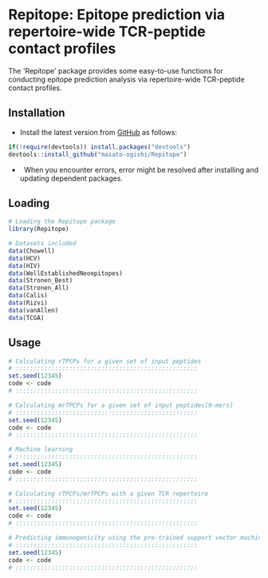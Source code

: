 Repitope: Epitope prediction via repertoire-wide TCR-peptide contact profiles
===============================================

The 'Repitope' package provides some easy-to-use functions for conducting epitope prediction analysis via repertoire-wide TCR-peptide contact profiles.

Installation
------------------------

-   Install the latest version from [GitHub](https://github.com/masato-ogishi/Repitope) as follows:

``` r
if(!require(devtools)) install.packages("devtools")
devtools::install_github("masato-ogishi/Repitope")
```

-   When you encounter errors, error might be resolved after installing and updating dependent packages.

Loading
------------------

``` r
# Loading the Repitope package
library(Repitope)

# Datasets included
data(Chowell)
data(HCV)
data(HIV)
data(WellEstablishedNeoepitopes)
data(Stronen_Best)
data(Stronen_All)
data(Calis)
data(Rizvi)
data(vanAllen)
data(TCGA)
```

Usage
-----------------------------------
``` r
# Calculating rTPCPs for a given set of input peptides
# :::::::::::::::::::::::::::::::::::::::::::::::::::
set.seed(12345)
code <- code
# :::::::::::::::::::::::::::::::::::::::::::::::::::

# Calculating mrTPCPs for a given set of input peptides[9-mers]
# :::::::::::::::::::::::::::::::::::::::::::::::::::
set.seed(12345)
code <- code
# :::::::::::::::::::::::::::::::::::::::::::::::::::

# Machine learning
# :::::::::::::::::::::::::::::::::::::::::::::::::::
set.seed(12345)
code <- code
# :::::::::::::::::::::::::::::::::::::::::::::::::::

# Calculating rTPCPs/mrTPCPs with a given TCR repertoire
# :::::::::::::::::::::::::::::::::::::::::::::::::::
set.seed(12345)
code <- code
# :::::::::::::::::::::::::::::::::::::::::::::::::::

# Predicting immunogenicity using the pre-trained support vector machine classifier
# :::::::::::::::::::::::::::::::::::::::::::::::::::
set.seed(12345)
code <- code
# :::::::::::::::::::::::::::::::::::::::::::::::::::

```
